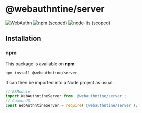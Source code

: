 # @webauthntine/server
![WebAuthn](https://img.shields.io/badge/WebAuthn-Simplified-blueviolet?style=for-the-badge&logo=WebAuthn)
[![npm (scoped)](https://img.shields.io/npm/v/@webauthntine/server?style=for-the-badge&logo=npm)](https://www.npmjs.com/package/@webauthntine/server)
![node-lts (scoped)](https://img.shields.io/node/v/@webauthntine/server?style=for-the-badge&logo=Node.js)

## Installation

### npm

This package is available on **npm**:

```sh
npm install @webauthntine/server
```

It can then be imported into a Node project as usual:

```js
// ESModule
import WebAuthntineServer from '@webauthntine/server';
// CommonJS
const WebAuthntineServer = require('@webauthntine/server');

```
